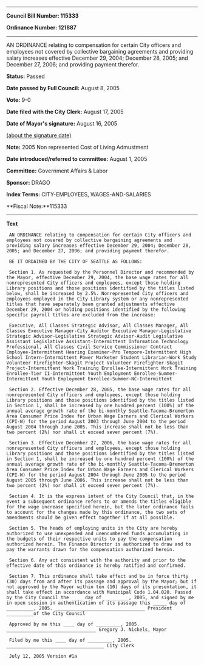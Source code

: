 

********

**Council Bill Number: 115333**
   
**Ordinance Number: 121887**
********

 AN ORDINANCE relating to compensation for certain City officers and employees not covered by collective bargaining agreements and providing salary increases effective December 29, 2004; December 28, 2005; and December 27, 2006; and providing payment therefor.

**Status:** Passed
   
**Date passed by Full Council:** August 8, 2005
   
**Vote:** 9-0
   
**Date filed with the City Clerk:** August 17, 2005
   
**Date of Mayor's signature:** August 16, 2005
   
[(about the signature date)](/~public/approvaldate.htm)
   
   
**Note:** 2005 Non represented Cost of Living Admustment

   
**Date introduced/referred to committee:** August 1, 2005
   
**Committee:** Government Affairs & Labor
   
**Sponsor:** DRAGO
   
   
**Index Terms:** CITY-EMPLOYEES, WAGES-AND-SALARIES

**Fiscal Note:**115333

********

**Text**
   
```
 AN ORDINANCE relating to compensation for certain City officers and employees not covered by collective bargaining agreements and providing salary increases effective December 29, 2004; December 28, 2005; and December 27, 2006; and providing payment therefor.

 BE IT ORDAINED BY THE CITY OF SEATTLE AS FOLLOWS:

 Section 1. As requested by the Personnel Director and recommended by the Mayor, effective December 29, 2004, the base wage rates for all nonrepresented City officers and employees, except those holding Library positions and those positions identified by the titles listed below, shall be increased by 2.5%. Nonrepresented City officers and employees employed in the City Library system or any nonrepresented titles that have separately been granted adjustments effective December 29, 2004 or holding positions identified by the following specific payroll titles are excluded from the increase:

 Executive, All Classes Strategic Advisor, All Classes Manager, All Classes Executive Manager-City Auditor Executive Manager-Legislative Strategic Advisor-Legislative Strategic Advisor-Audit Legislative Assistant Legislative Assistant-Intermittent Information Technology Professional, All Classes Civil Service Commissioner Contract Employee-Intermittent Hearing Examiner-Pro Tempore-Intermittent High School Intern-Intermittent Power Marketer Student Librarian-Work Study Volunteer Firefighter-Skagit Project Volunteer Firefighter-Skagit Project-Intermittent Work Training Enrollee-Intermittent Work Training Enrollee-Tier II-Intermittent Youth Employment Enrollee-Summer-Intermittent Youth Employment Enrollee-Summer-NC-Intermittent

 Section 2. Effective December 28, 2005, the base wage rates for all nonrepresented City officers and employees, except those holding Library positions and those positions identified by the titles listed in Section 1, shall be increased by one hundred percent (100%) of the annual average growth rate of the bi-monthly Seattle-Tacoma-Bremerton Area Consumer Price Index for Urban Wage Earners and Clerical Workers (CPI-W) for the period August 2003 through June 2004 to the period August 2004 through June 2005. This increase shall not be less than two percent (2%) nor shall it exceed seven percent (7%).

 Section 3. Effective December 27, 2006, the base wage rates for all nonrepresented City officers and employees, except those holding Library positions and those positions identified by the titles listed in Section 1, shall be increased by one hundred percent (100%) of the annual average growth rate of the bi-monthly Seattle-Tacoma-Bremerton Area Consumer Price Index for Urban Wage Earners and Clerical Workers (CPI-W) for the period August 2004 through June 2005 to the period August 2005 through June 2006. This increase shall not be less than two percent (2%) nor shall it exceed seven percent (7%).

 Section 4. It is the express intent of the City Council that, in the event a subsequent ordinance refers to or amends the titles eligible for the wage increase specified herein, but the later ordinance fails to account for the changes made by this ordinance, the two sets of amendments should be given effect together if at all possible.

 Section 5. The heads of employing units in the City are hereby authorized to use unexpended and unencumbered funds accumulating in the budgets of their respective units to pay the compensation authorized herein. The Finance Director is authorized to draw and to pay the warrants drawn for the compensation authorized herein.

 Section 6. Any act consistent with the authority and prior to the effective date of this ordinance is hereby ratified and confirmed.

 Section 7. This ordinance shall take effect and be in force thirty (30) days from and after its passage and approval by the Mayor; but if not approved by the Mayor within ten (10) days of its presentation, it shall take effect in accordance with Municipal Code 1.04.020. Passed by the City Council the ____ day of _________, 2005, and signed by me in open session in authentication of its passage this _____ day of __________, 2005. _________________________________ President __________of the City Council

 Approved by me this ____ day of _________, 2005. _________________________________ Gregory J. Nickels, Mayor

 Filed by me this ____ day of _________, 2005. ____________________________________ City Clerk

 July 12, 2005 Version #1a

```
